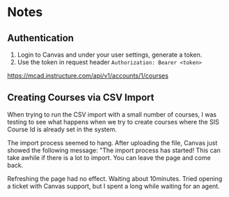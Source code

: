 # Notes

## Authentication

1. Login to Canvas and under your user settings, generate a token.
2. Use the token in request header `Authorization: Bearer <token>`

https://mcad.instructure.com/api/v1/accounts/1/courses

## Creating Courses via CSV Import

When trying to run the CSV import with a small number of courses, I was testing to see what happens when we try to create courses where the SIS Course Id is already set in the system.

The import process seemed to hang. After uploading the file, Canvas just showed the following message:
"The import process has started! This can take awhile if there is a lot to import. You can leave the page and come back.

Refreshing the page had no effect. Waiting about 10minutes. Tried opening a ticket with Canvas support, but I spent a long while waiting for an agent.
